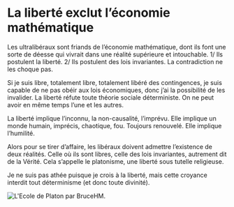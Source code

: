 # La liberté exclut l’économie mathématique

Les ultralibéraux sont friands de l’économie mathématique, dont ils font une sorte de déesse qui vivrait dans une réalité supérieure et intouchable. 1/ Ils postulent la liberté. 2/ Ils postulent des lois invariantes. La contradiction ne les choque pas.<span id="more-35980"></span>

Si je suis libre, totalement libre, totalement libéré des contingences, je suis capable de ne pas obéir aux lois économiques, donc j’ai la possibilité de les invalider. La liberté réfute toute théorie sociale déterministe. On ne peut avoir en même temps l’une et les autres.

La liberté implique l’inconnu, la non-causalité, l’imprévu. Elle implique un monde humain, imprécis, chaotique, fou. Toujours renouvelé. Elle implique l’humilité.

Alors pour se tirer d’affaire, les libéraux doivent admettre l’existence de deux réalités. Celle où ils sont libres, celle des lois invariantes, autrement dit de la Vérité. Cela s’appelle le platonisme, une liberté sous tutelle religieuse.

Je ne suis pas athée puisque je crois à la liberté, mais cette croyance interdit tout déterminisme (et donc toute divinité).

![L'Ecole de Platon par BruceHM.](https://tcrouzet.com/images_tc/2014/06/platon-scaled.jpg)